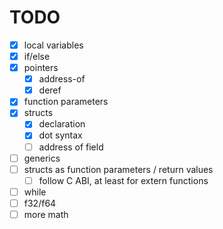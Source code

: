 # TODO

- [x] local variables
- [x] if/else
- [x] pointers
  - [x] address-of
  - [x] deref
- [x] function parameters
- [x] structs
  - [x] declaration
  - [x] dot syntax
  - [ ] address of field
- [ ] generics
- [ ] structs as function parameters / return values
  - [ ] follow C ABI, at least for extern functions
- [ ] while
- [ ] f32/f64
- [ ] more math

